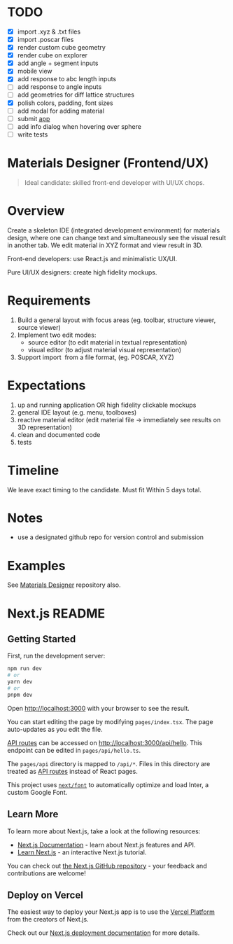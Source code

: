 # TODO

- [x] import .xyz & .txt files
- [x] import .poscar files
- [x] render custom cube geometry
- [x] render cube on explorer
- [x] add angle + segment inputs
- [x] mobile view
- [x] add response to abc length inputs
- [ ] add response to angle inputs
- [ ] add geometries for diff lattice structures
- [x] polish colors, padding, font sizes
- [ ] add modal for adding material
- [ ] submit [app](https://wellfound.com/jobs/1807964-lead-frontend-engineer-react)
- [ ] add info dialog when hovering over sphere
- [ ] write tests

# Materials Designer (Frontend/UX)

> Ideal candidate: skilled front-end developer with UI/UX chops.

# Overview

Create a skeleton IDE (integrated development environment) for materials design, where one can change text and simultaneously see the visual result in another tab. We edit material in XYZ format and view result in 3D.

Front-end developers: use React.js and minimalistic UX/UI.

Pure UI/UX designers: create high fidelity mockups. 

# Requirements

1. Build a general layout with focus areas (eg. toolbar, structure viewer, source viewer)
2. Implement two edit modes:
   - source editor (to edit material in textual representation)
   - visual editor (to adjust material visual representation)
3. Support import  from a file format, (eg. POSCAR, XYZ)

# Expectations

1. up and running application OR high fidelity clickable mockups
2. general IDE layout (e.g. menu, toolboxes)
3. reactive material editor (edit material file → immediately see results on 3D representation)
4. clean and documented code
5. tests

# Timeline

We leave exact timing to the candidate. Must fit Within 5 days total.

# Notes

- use a designated github repo for version control and submission

# Examples

See [Materials Designer](https://github.com/Exabyte-io/materials-designer) repository also.

# Next.js README

## Getting Started

First, run the development server:

```bash
npm run dev
# or
yarn dev
# or
pnpm dev
```

Open [http://localhost:3000](http://localhost:3000) with your browser to see the result.

You can start editing the page by modifying `pages/index.tsx`. The page auto-updates as you edit the file.

[API routes](https://nextjs.org/docs/api-routes/introduction) can be accessed on [http://localhost:3000/api/hello](http://localhost:3000/api/hello). This endpoint can be edited in `pages/api/hello.ts`.

The `pages/api` directory is mapped to `/api/*`. Files in this directory are treated as [API routes](https://nextjs.org/docs/api-routes/introduction) instead of React pages.

This project uses [`next/font`](https://nextjs.org/docs/basic-features/font-optimization) to automatically optimize and load Inter, a custom Google Font.

## Learn More

To learn more about Next.js, take a look at the following resources:

- [Next.js Documentation](https://nextjs.org/docs) - learn about Next.js features and API.
- [Learn Next.js](https://nextjs.org/learn) - an interactive Next.js tutorial.

You can check out [the Next.js GitHub repository](https://github.com/vercel/next.js/) - your feedback and contributions are welcome!

## Deploy on Vercel

The easiest way to deploy your Next.js app is to use the [Vercel Platform](https://vercel.com/new?utm_medium=default-template&filter=next.js&utm_source=create-next-app&utm_campaign=create-next-app-readme) from the creators of Next.js.

Check out our [Next.js deployment documentation](https://nextjs.org/docs/deployment) for more details.
